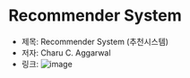# Recommender System
- 제목: Recommender System (추천시스템)
- 저자: Charu C. Aggarwal
- 링크: ![image](https://user-images.githubusercontent.com/78646691/160594893-0730dd36-4a52-4fde-8629-f405f2fc1ea4.png) 
